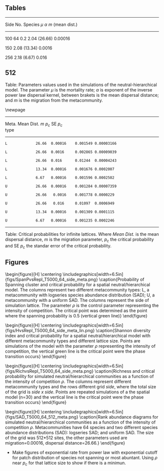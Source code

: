 ## Tables 

-------------------------------------------------------
  Side   No. Species   $\mu$   $\alpha$        $m$
                               (mean dist.)       
------- ------------- ------- -------------- ----------  
   100            64     0.2   2.04 (26.66)    0.00016    

   150                   	     2.08 (13.34)    0.0016     

   256                   	     2.18 (6.67)     0.016      

   512                                              
-------------------------------------------------------

Table: Parameters values used in the simulations of the neutral-hierarchical model. The parameter $\mu$ is the mortality rate; $\alpha$ is exponent of the inverse power law dispersal kernel, between brakets is the mean dispersal distance; and $m$ is the migration from the metacommunity. 

\newpage


-------------------------------------------------------
 Meta.       Mean Dist.       $m$      $p_c$   SE $p_c$    
 type 
----------- ----------- ---------  --------- ----------
    L             26.66  0.00016    0.001549 0.00003166

    L             26.66  0.0016     0.002865 0.00009039

    L             26.66  0.016      0.01244  0.00004243

    L             13.34  0.00016    0.001676 0.0002007 

    L             6.67   0.00016    0.001596 0.0002502 

    U             26.66  0.00016    0.001284 0.00007359

    U             26.66   0.0016    0.001778 0.0000229 

    U             26.66   0.016     0.01097  0.0006949 

    U             13.34  0.00016    0.001309 0.0001115 

    U             6.67   0.00016    0.001235 0.0002246 
-------------------------------------------------------

Table: Critical probabilities for infinite lattices. Where *Mean Dist.* is the mean dispersal distance,  $m$ is the migration parameter, $p_c$ the critical probability and SE $p_c$ the standar error of the critical probability.  


## Figures

\begin{figure}[H]
\centering
\includegraphics[width=6.5in]{figs/SpanPvsRepl_T5000_64_side_meta.png}
\caption{Probability of Spanning cluster and critical probability for a spatial neutral/hierarchical model.  The columns represent two different metacommunity types: L, a metacommunity with logseries species abundance distribution (SAD); U, a metacommunity with a uniform SAD. The columns represent the side of simulation lattice.  The parameter $\rho$ is the control parameter representing the intensity of competition. The critical point was determined as the point where the spanning probability is 0.5 (vertical green line)}
\end{figure}

\begin{figure}[H]
\centering
\includegraphics[width=6.5in]{figs/HvsRepl_T5000_64_side_meta_lin.png}
\caption{Shannon diversity index and critical probability for a spatial neutral/hierarchical model with different metacommunity types and different lattice size. Points are simulations of the model with the parameter $\rho$ representing the intensity of competition, the vertical green line is the critical point were the phase transition occurs}
\end{figure}



\begin{figure}[H]
\centering
\includegraphics[width=6.5in]{figs/RichvsRepl_T5000_64_side_meta.png}
\caption{Richness and critical probability for simulated neutral/hierarchical communities as a function of the intensity of competition $\rho$. The columns represent different metacommunity types and the rows different grid *side*, where the total size of the grid is *side x side*. Points are repeated simulations of a the spatial model (n=30) and the vertical line is the critical point were the phase transition occurs}
\end{figure}

\begin{figure}[H]
\centering
\includegraphics[width=6.5in]{figs/SAD_T5000_64_512_meta.png}
\caption{Rank abundance diagrams for simulated neutral/hierarchical communities as a function of the intensity of competition $\rho$. Metacommunities have 64 species and two different species abundance distributions (SAD): logseries SAD; and uniform SAD. The size of the grid was 512*512 sites, the other parameters used are migration=0.00016, dispersal distance=26.66.}
\end{figure}

* Make figures of exponential rate from power law with exponential cutoff for patch distribution of species not spanning or most abuntant. Using $\rho$ near $p_c$ for that lattice size to show if there is a minimun.  

